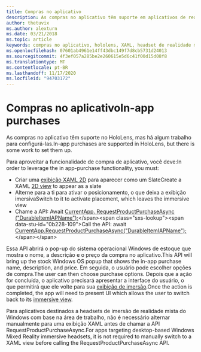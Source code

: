 ```yaml
---
title: Compras no aplicativo
description: As compras no aplicativo têm suporte em aplicativos de realidade misturada, mas há algum trabalho para configurá-las.
author: thetuvix
ms.author: alexturn
ms.date: 03/21/2018
ms.topic: article
keywords: compras no aplicativo, hololens, XAML, headset de realidade misturada, headset de realidade mista do Windows, headset da realidade virtual
ms.openlocfilehash: 07601ab4961e14ff43dbc149f7d8cb5731d24013
ms.sourcegitcommit: 4f3ef057a285be2e260615e5d6c41f00d15d08f8
ms.translationtype: MT
ms.contentlocale: pt-BR
ms.lasthandoff: 11/17/2020
ms.locfileid: "94703172"
---
```

# <a name="in-app-purchases"></a><span data-ttu-id="0b228-104">Compras no aplicativo</span><span class="sxs-lookup"><span data-stu-id="0b228-104">In-app purchases</span></span>

<span data-ttu-id="0b228-105">As compras no aplicativo têm suporte no HoloLens, mas há algum trabalho para configurá-las.</span><span class="sxs-lookup"><span data-stu-id="0b228-105">In-app purchases are supported in HoloLens, but there is some work to set them up.</span></span>

<span data-ttu-id="0b228-106">Para aproveitar a funcionalidade de compra de aplicativo, você deve:</span><span class="sxs-lookup"><span data-stu-id="0b228-106">In order to leverage the in app-purchase functionality, you must:</span></span>
* <span data-ttu-id="0b228-107">Criar uma [exibição XAML 2D](../design/app-views.md) para aparecer como um Slate</span><span class="sxs-lookup"><span data-stu-id="0b228-107">Create a XAML [2D view](../design/app-views.md) to appear as a slate</span></span>
* <span data-ttu-id="0b228-108">Alterne para a ti para ativar o posicionamento, o que deixa a exibição imersiva</span><span class="sxs-lookup"><span data-stu-id="0b228-108">Switch to it to activate placement, which leaves the immersive view</span></span>
* <span data-ttu-id="0b228-109">Chame a API: Await [CurrentApp. RequestProductPurchaseAsync ("DurableItemIAPName");](https://docs.microsoft.com/uwp/api/windows.applicationmodel.store.currentapp#Windows_ApplicationModel_Store_CurrentApp_RequestProductPurchaseAsync_System_String_)</span><span class="sxs-lookup"><span data-stu-id="0b228-109">Call the API: await [CurrentApp.RequestProductPurchaseAsync("DurableItemIAPName");](https://docs.microsoft.com/uwp/api/windows.applicationmodel.store.currentapp#Windows_ApplicationModel_Store_CurrentApp_RequestProductPurchaseAsync_System_String_)</span></span>

<span data-ttu-id="0b228-110">Essa API abrirá o pop-up do sistema operacional Windows de estoque que mostra o nome, a descrição e o preço da compra no aplicativo.</span><span class="sxs-lookup"><span data-stu-id="0b228-110">This API will bring up the stock Windows OS popup that shows the in-app purchase name, description, and price.</span></span> <span data-ttu-id="0b228-111">Em seguida, o usuário pode escolher opções de compra.</span><span class="sxs-lookup"><span data-stu-id="0b228-111">The user can then choose purchase options.</span></span> <span data-ttu-id="0b228-112">Depois que a ação for concluída, o aplicativo precisará apresentar a interface do usuário, o que permitirá que ele volte para sua [exibição de imersão](../design/app-views.md).</span><span class="sxs-lookup"><span data-stu-id="0b228-112">Once the action is completed, the app will need to present UI which allows the user to switch back to its [immersive view](../design/app-views.md).</span></span>

<span data-ttu-id="0b228-113">Para aplicativos destinados a headsets de imersão de realidade mista do Windows com base na área de trabalho, não é necessário alternar manualmente para uma exibição XAML antes de chamar a API RequestProductPurchaseAsync.</span><span class="sxs-lookup"><span data-stu-id="0b228-113">For apps targeting desktop-based Windows Mixed Reality immersive headsets, it is not required to manually switch to a XAML view before calling the RequestProductPurchaseAsync API.</span></span>
